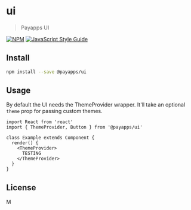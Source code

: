 # ui

> Payapps UI

[![NPM](https://img.shields.io/npm/v/ui.svg)](https://www.npmjs.com/package/ui) [![JavaScript Style Guide](https://img.shields.io/badge/code_style-standard-brightgreen.svg)](https://standardjs.com)

## Install

```bash
npm install --save @payapps/ui
```

## Usage
By default the UI needs the ThemeProvider wrapper. It'll take an optional `theme` prop for passing custom themes. 

```tsx
import React from 'react'
import { ThemeProvider, Button } from '@payapps/ui'

class Example extends Component {
  render() {
    <ThemeProvider>
      TESTING
    </ThemeProvider>
  }
}
```

## License

M
